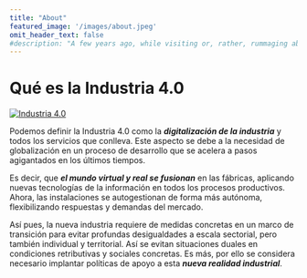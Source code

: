 ```yaml
---
title: "About"
featured_image: '/images/about.jpeg'
omit_header_text: false
#description: "A few years ago, while visiting or, rather, rummaging about Notre-Dame, the author of this book found, in an obscure nook of one of the towers, the following word, engraved by hand upon the wall: —ANANKE."
---
```

# Qué es la Industria 4.0

[![Industria 4.0](../images/Industry-4.jpg)](https://www.youtube.com/watch?v=a0Ycxn-bZak)

Podemos definir la Industria 4.0 como la ***digitalización de la industria*** y todos los servicios que conlleva. Este aspecto se debe a la necesidad de globalización en un proceso de desarrollo que se acelera a pasos agigantados en los últimos tiempos.

Es decir, que ***el mundo virtual y real se fusionan*** en las fábricas, aplicando nuevas tecnologías de la información en todos los procesos productivos. Ahora, las instalaciones se autogestionan de forma más autónoma, flexibilizando respuestas y demandas del mercado.

Así pues, la nueva industria requiere de medidas concretas en un marco de transición para evitar profundas desigualdades a escala sectorial, pero también individual y territorial. Así se evitan situaciones duales en condiciones retributivas y sociales concretas. Es más, por ello se considera necesario implantar políticas de apoyo a esta ***nueva realidad industrial***.